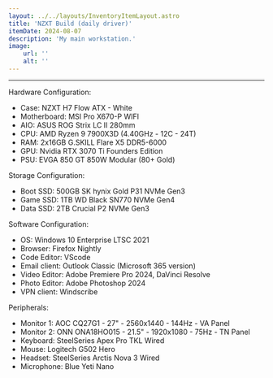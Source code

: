 ```yaml
---
layout: ../../layouts/InventoryItemLayout.astro
title: 'NZXT Build (daily driver)'
itemDate: 2024-08-07
description: 'My main workstation.'
image:
    url: '' 
    alt: ''
---
```

____________________________________________________________________________________________

Hardware Configuration:
<ul>
<li>Case: NZXT H7 Flow ATX - White
<li>Motherboard: MSI Pro X670-P WIFI
<li>AIO: ASUS ROG Strix LC II 280mm
<li>CPU: AMD Ryzen 9 7900X3D (4.40GHz - 12C - 24T)
<li>RAM: 2x16GB G.SKILL Flare X5 DDR5-6000
<li>GPU: Nvidia RTX 3070 Ti Founders Edition
<li>PSU: EVGA 850 GT 850W Modular (80+ Gold)
</ul>

Storage Configuration:
<ul>
<li>Boot SSD: 500GB SK hynix Gold P31 NVMe Gen3
<li>Game SSD: 1TB WD Black SN770 NVMe Gen4
<li>Data SSD: 2TB Crucial P2 NVMe Gen3
</ul>

Software Configuration:
<ul>
<li>OS: Windows 10 Enterprise LTSC 2021
<li>Browser: Firefox Nightly
<li>Code Editor: VScode
<li>Email client: Outlook Classic (Microsoft 365 version)
<li>Video Editor: Adobe Premiere Pro 2024, DaVinci Resolve
<li>Photo Editor: Adobe Photoshop 2024
<li>VPN client: Windscribe
</ul>

Peripherals:
<ul>
<li>Monitor 1: AOC CQ27G1 - 27" - 2560x1440 - 144Hz - VA Panel
<li>Monitor 2: ONN ONA18HO015 - 21.5" - 1920x1080 - 75Hz - TN Panel
<li>Keyboard: SteelSeries Apex Pro TKL Wired
<li>Mouse: Logitech G502 Hero
<li>Headset: SteelSeries Arctis Nova 3 Wired
<li>Microphone: Blue Yeti Nano
</ul>